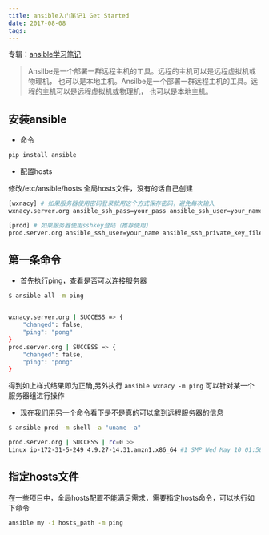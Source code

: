```yaml
---
title: ansible入门笔记1 Get Started
date: 2017-08-08
tags:
---
```


专辑：[ansible学习笔记](/ansible/2017/08/14/album-study-notes)

> Ansilbe是一个部署一群远程主机的工具。远程的主机可以是远程虚拟机或物理机， 也可以是本地主机。Ansilbe是一个部署一群远程主机的工具。远程的主机可以是远程虚拟机或物理机， 也可以是本地主机。


## 安装ansible
- 命令 
```bash
pip install ansible
```
- 配置hosts 

修改/etc/ansible/hosts 全局hosts文件，没有的话自己创建
```bash
[wxnacy] # 如果服务器使用密码登录就用这个方式保存密码，避免每次输入
wxnacy.server.org ansible_ssh_pass=your_pass ansible_ssh_user=your_name 

[prod] # 如果服务器使用sshkey登陆（推荐使用）
prod.server.org ansible_ssh_user=your_name ansible_ssh_private_key_file=key_path 
```
## 第一条命令

- 首先执行ping，查看是否可以连接服务器

```bash
$ ansible all -m ping


wxnacy.server.org | SUCCESS => {
    "changed": false,
    "ping": "pong"
}
prod.server.org | SUCCESS => {
    "changed": false,
    "ping": "pong"
}
```
得到如上样式结果即为正确,另外执行 ```ansible wxnacy -m ping``` 可以针对某一个服务器组进行操作

- 现在我们用另一个命令看下是不是真的可以拿到远程服务器的信息

```bash
$ ansible prod -m shell -a "uname -a"

prod.server.org | SUCCESS | rc=0 >>
Linux ip-172-31-5-249 4.9.27-14.31.amzn1.x86_64 #1 SMP Wed May 10 01:58:40 UTC 2017 x86_64 x86_64 x86_64 GNU/Linux
```
## 指定hosts文件
在一些项目中，全局hosts配置不能满足需求，需要指定hosts命令，可以执行如下命令
```bash
ansible my -i hosts_path -m ping
```



